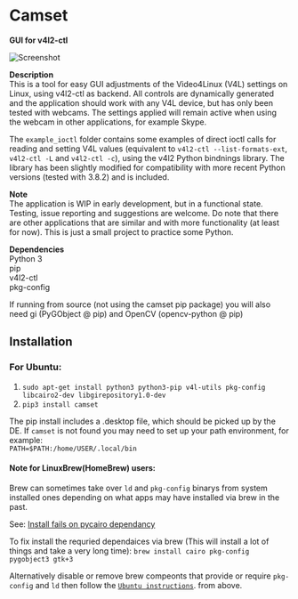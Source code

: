 # Camset
**GUI for v4l2-ctl**

![Screenshot](http://bufonaturvard.se/pics/camset3.png)

**Description**  
This is a tool for easy GUI adjustments of the Video4Linux (V4L) settings on Linux, using v4l2-ctl as backend. All controls are dynamically generated and the application should work with any V4L device, but has only been tested with webcams. The settings applied will remain active when using the webcam in other applications, for example Skype.

The `example_ioctl` folder contains some examples of direct ioctl calls for reading and setting V4L values (equivalent to `v4l2-ctl --list-formats-ext`, `v4l2-ctl -L` and `v4l2-ctl -c`), using the v4l2 Python bindnings library. The library has been slightly modified for compatibility with more recent Python versions (tested with 3.8.2) and is included. 

**Note**  
The application is WIP in early development, but in a functional state. Testing, issue reporting and suggestions are welcome. Do note that there are other applications that are similar and with more functionality (at least for now). This is just a small project to practice some Python.

**Dependencies**  
Python 3  
pip  
v4l2-ctl  
pkg-config

If running from source (not using the camset pip package) you will also need gi (PyGObject @ pip) and OpenCV (opencv-python @ pip)

## Installation

### For Ubuntu:  
1. `sudo apt-get install python3 python3-pip v4l-utils pkg-config libcairo2-dev libgirepository1.0-dev`  
2. `pip3 install camset`

The pip install includes a .desktop file, which should be picked up by the DE. If `camset` is not found you may need to set up your path environment, for example:  
`PATH=$PATH:/home/USER/.local/bin`

#### Note for LinuxBrew(HomeBrew) users: 

Brew can sometimes take over `ld` and `pkg-config` binarys from system installed ones depending on what apps may have installed via brew in the past. 

See: [Install fails on pycairo dependancy](https://github.com/azeam/camset/issues/8)

To fix install the requried dependaices via brew (This will install a lot of things and take a very long time): 
`brew install cairo pkg-config pygobject3 gtk+3`

Alternatively disable or remove brew compeonts that provide or require `pkg-config` and `ld` then follow the [`Ubuntu instructions`](#for-ubuntu). from above. 